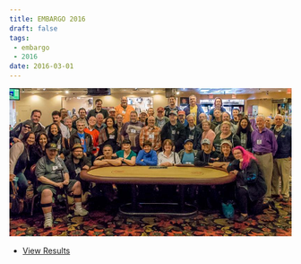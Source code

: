 ```yaml
---
title: EMBARGO 2016
draft: false
tags:
 - embargo
 - 2016
date: 2016-03-01
---
```


![](EMBARGO-202016-20Group-20Photo-800x533.jpg)

* [View Results](../results/2016/)
